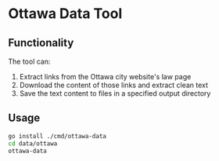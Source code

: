 # Ottawa Data Tool

## Functionality

The tool can:

1. Extract links from the Ottawa city website's law page
2. Download the content of those links and extract clean text
3. Save the text content to files in a specified output directory

## Usage

```bash
go install ./cmd/ottawa-data
cd data/ottawa
ottawa-data
```
